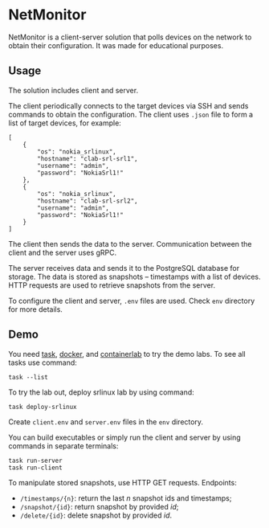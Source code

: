 # NetMonitor
NetMonitor is a client-server solution that polls devices on the network to obtain their configuration. It was made for educational purposes.

## Usage
The solution includes client and server. 

The client periodically connects to the target devices via SSH and sends commands to obtain the configuration. The client uses `.json` file to form a list of target devices, for example:
```
[
    {
        "os": "nokia_srlinux",
        "hostname": "clab-srl-srl1",
        "username": "admin",
        "password": "NokiaSrl1!"
    },
    {
        "os": "nokia_srlinux",
        "hostname": "clab-srl-srl2",
        "username": "admin",
        "password": "NokiaSrl1!"
    }
]
```
The client then sends the data to the server. Communication between the client and the server uses gRPC.

The server receives data and sends it to the PostgreSQL database for storage.  The data is stored as snapshots – timestamps with a list of devices. HTTP requests are used to retrieve snapshots from the server.

To configure the client and server, `.env` files are used. Check `env` directory for more details.

## Demo
You need [task](https://taskfile.dev/), [docker](https://www.docker.com/), and [containerlab](https://containerlab.dev/) to try the demo labs. To see all tasks use command:
```
task --list
```

To try the lab out, deploy srlinux lab by using command:
```
task deploy-srlinux
```
Create `client.env` and `server.env` files in the `env` directory.

You can build executables or simply run the client and server by using commands in separate terminals:
```
task run-server
task run-client
```
To manipulate stored snapshots, use HTTP GET requests. Endpoints:
* `/timestamps/{n}`: return the last *n* snapshot ids and timestamps;
* `/snapshot/{id}`: return snapshot by provided *id*;
* `/delete/{id}`: delete snapshot by provided *id*.
